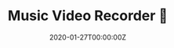 ---
title: Music Video Recorder 🔗
summary: A `Bash script` to Record Audio on PC, Video on Phone simultaneously and merge them automatically with sync
tags:
- Other
date: "2020-01-27T00:00:00Z"

# Optional external URL for project (replaces project detail page).
external_link: https://github.com/mannprerak2/music-video-recorder
---
